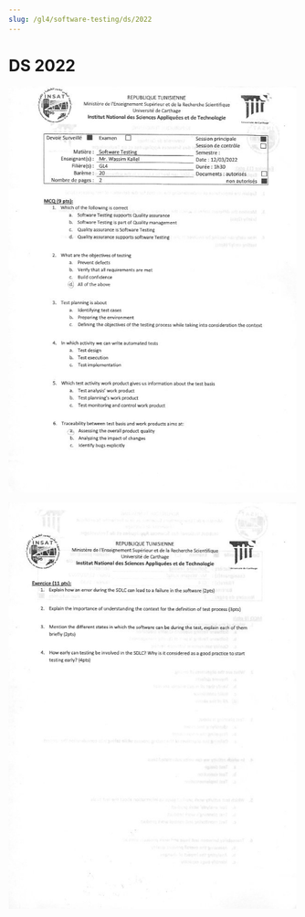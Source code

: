 ```yaml
---
slug: /gl4/software-testing/ds/2022
---
```


# DS 2022

![1](assets/2022-1.jpg)

![2](assets/2022-2.jpg)
